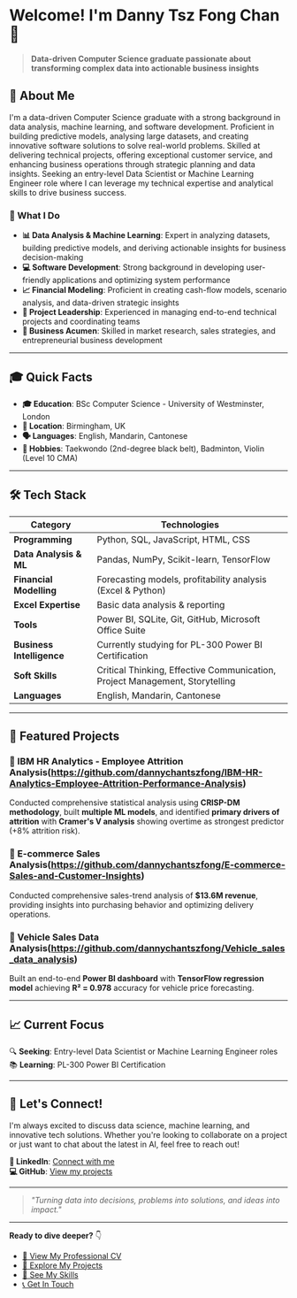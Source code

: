 # Welcome! I'm Danny Tsz Fong Chan 👋

> **Data-driven Computer Science graduate passionate about transforming complex data into actionable business insights**

## 🚀 About Me

I'm a data-driven Computer Science graduate with a strong background in data analysis, machine learning, and software development. Proficient in building predictive models, analysing large datasets, and creating innovative software solutions to solve real-world problems. Skilled at delivering technical projects, offering exceptional customer service, and enhancing business operations through strategic planning and data insights. Seeking an entry-level Data Scientist or Machine Learning Engineer role where I can leverage my technical expertise and analytical skills to drive business success.

### 🎯 What I Do

- **📊 Data Analysis & Machine Learning**: Expert in analyzing datasets, building predictive models, and deriving actionable insights for business decision-making
- **💻 Software Development**: Strong background in developing user-friendly applications and optimizing system performance
- **📈 Financial Modeling**: Proficient in creating cash-flow models, scenario analysis, and data-driven strategic insights
- **👥 Project Leadership**: Experienced in managing end-to-end technical projects and coordinating teams
- **💼 Business Acumen**: Skilled in market research, sales strategies, and entrepreneurial business development

---

## 🎓 Quick Facts

- **🎓 Education**: BSc Computer Science - University of Westminster, London
- **📍 Location**: Birmingham, UK
- **🗣️ Languages**: English, Mandarin, Cantonese
- **🥋 Hobbies**: Taekwondo (2nd-degree black belt), Badminton, Violin (Level 10 CMA)

---

## 🛠️ Tech Stack

| Category | Technologies |
|----------|-------------|
| **Programming** | Python, SQL, JavaScript, HTML, CSS |
| **Data Analysis & ML** | Pandas, NumPy, Scikit-learn, TensorFlow |
| **Financial Modelling** | Forecasting models, profitability analysis (Excel & Python) |
| **Excel Expertise** | Basic data analysis & reporting |
| **Tools** | Power BI, SQLite, Git, GitHub, Microsoft Office Suite |
| **Business Intelligence** | Currently studying for PL-300 Power BI Certification |
| **Soft Skills** | Critical Thinking, Effective Communication, Project Management, Storytelling |
| **Languages** | English, Mandarin, Cantonese |


---

<a id="featured-projects"></a>
## 🌟 Featured Projects

### 🏢 IBM HR Analytics - Employee Attrition Analysis(https://github.com/dannychantszfong/IBM-HR-Analytics-Employee-Attrition-Performance-Analysis)
Conducted comprehensive statistical analysis using **CRISP-DM methodology**, built **multiple ML models**, and identified **primary drivers of attrition** with **Cramer's V analysis** showing overtime as strongest predictor (+8% attrition risk).

### 🛒 E-commerce Sales Analysis(https://github.com/dannychantszfong/E-commerce-Sales-and-Customer-Insights)
Conducted comprehensive sales-trend analysis of **$13.6M revenue**, providing insights into purchasing behavior and optimizing delivery operations.

### 🚗 Vehicle Sales Data Analysis(https://github.com/dannychantszfong/Vehicle_sales_data_analysis)
Built an end-to-end **Power BI dashboard** with **TensorFlow regression model** achieving **R² = 0.978** accuracy for vehicle price forecasting.

---

## 📈 Current Focus

🔍 **Seeking**: Entry-level Data Scientist or Machine Learning Engineer roles  
📚 **Learning**: PL-300 Power BI Certification  

---

## 🤝 Let's Connect!

I'm always excited to discuss data science, machine learning, and innovative tech solutions. Whether you're looking to collaborate on a project or just want to chat about the latest in AI, feel free to reach out!

**🔗 LinkedIn**: [Connect with me](http://www.linkedin.com/in/tsz-fong-chan-7201b7269)  
**💻 GitHub**: [View my projects](http://www.github.com/dannychantszfong)

---

> *"Turning data into decisions, problems into solutions, and ideas into impact."*

---

**Ready to dive deeper?** 👇

- [📄 View My Professional CV](cv.md)
- [💼 Explore My Projects](projects.md)
- [🎯 See My Skills](skills.md)
- [📞 Get In Touch](contact.md)
